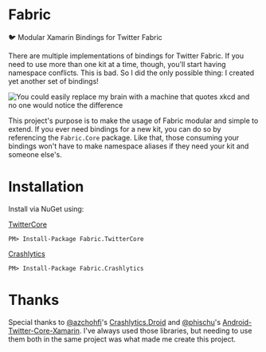 # Fabric
:bird: Modular Xamarin Bindings for Twitter Fabric

There are multiple implementations of bindings for Twitter Fabric. If you need to use more than one kit at a time, though, you'll start having namespace conflicts. This is bad. So I did the only possible thing: I created yet another set of bindings!

![You could easily replace my brain with a machine that quotes xkcd and no one would notice the difference](http://imgs.xkcd.com/comics/standards.png)

This project's purpose is to make the usage of Fabric modular and simple to extend. If you ever need bindings for a new kit, you can do so by referencing the `Fabric.Core` package. Like that, those consuming your bindings won't have to make namespace aliases if they need your kit and someone else's.

# Installation

Install via NuGet using:

[TwitterCore](https://www.nuget.org/packages/Fabric.TwitterCore/)

``PM> Install-Package Fabric.TwitterCore``

[Crashlytics](https://www.nuget.org/packages/Fabric.Crashlytics/)

``PM> Install-Package Fabric.Crashlytics``

# Thanks
Special thanks to [@azchohfi](https://github.com/azchohfi)'s [Crashlytics.Droid](https://github.com/azchohfi/Crashlytics.Droid) and [@phischu](https://github.com/phischu/Android-Twitter-Core-Xamarin)'s [Android-Twitter-Core-Xamarin](https://github.com/phischu/Android-Twitter-Core-Xamarin). I've always used those libraries, but needing to use them both in the same project was what made me create this project.
